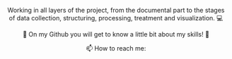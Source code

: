 
<p align='center'>  
Working in all layers of the project, from the documental part to the stages of data collection, structuring, processing, treatment and visualization. 💻
</p>



<p align='center'> 
  💙 On my Github you will get to know a little bit about my skills! 💙
 </p>


<p align='center'> 
  📫 How to reach me: 
</p>
  
  
